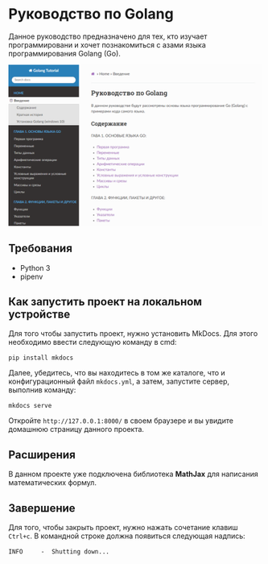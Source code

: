 # Руководство по Golang

Данное руководство предназначено для тех, кто изучает программировани и хочет познакомиться с азами языка программирования Golang (Go).

![](docs/src/Index.png)

## Требования

- Python 3
- pipenv

## Как запустить проект на локальном устройстве

Для того чтобы запустить проект, нужно установить MkDocs. Для этого необходимо ввести следующую команду в cmd:

```
pip install mkdocs
```

Далее, убедитесь, что вы находитесь в том же каталоге, что и конфигурационный файл `mkdocs.yml`, а затем, запустите сервер, выполнив команду:

```
mkdocs serve
```

Откройте `http://127.0.0.1:8000/` в своем браузере и вы увидите домашнюю страницу данного проекта.

## Расширения

В данном проекте уже подключена библиотека **MathJax** для написания математических формул.

## Завершение

Для того, чтобы закрыть проект, нужно нажать сочетание клавиш `Ctrl+c`. В командной строке должна появиться следующая надпись:

```
INFO     -  Shutting down...
```
